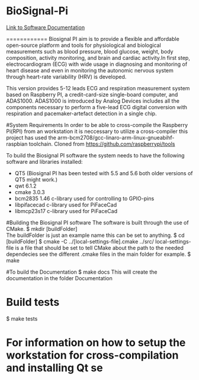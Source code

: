 BioSignal-Pi
============

[Link to Software Documentation](http://martinr89.github.io/BiosignalPI)

============
Biosignal PI aim is to provide a flexible and affordable open-source platform and tools for physiological and biological measurements such as blood pressure, blood glucose, weight, body composition, activity monitoring, and brain and cardiac activity.In first step, electrocardiogram (ECG) with wide usage in diagnosing and monitoring of heart disease and even in monitoring the autonomic nervous system through heart-rate variability (HRV) is developed.

This version provides 5-12 leads ECG and respiration measurement system based on Raspberry PI, a credit-card-size single-board computer, and ADAS1000. ADAS1000 is introduced by Analog Devices includes all the components necessary to perform a five-lead ECG digital conversion with respiration and pacemaker-artefact detection in a single chip.



#System Requirements
In order to be able to cross-compile the Raspberry Pi(RPI) from an workstation it is neccessary to utilize a cross-compiler this project has used the arm-bcm2708/gcc-linaro-arm-linux-gnueabihf-raspbian toolchain. 
Cloned from https://github.com/raspberrypi/tools

To build the Biosignal PI software the system needs to have the following software and libraries installed:
* QT5 (Biosignal PI has been tested with  5.5 and 5.6 both older versions of QT5 might work.) 
* qwt 6.1.2
* cmake 3.0.3
* bcm2835 1.46 c-library used for controlling to GPIO-pins
* libpifacecad c-library used for PiFaceCad
* libmcp23s17 c-library used for PiFaceCad

#Building the Biosignal PI software
The software is built through the use of CMake.
 $ mkdir [buildFolder]  
The buildFolder is just an example name this can be set to anything. 
 $ cd [buildFolder]
 $ cmake -C ../[local-settings-file].cmake ../src/
local-settings-file is a file that should be set to tell CMake about the path to the needed dependecies see the different .cmake files in the main folder for example.
 $ make 

 

#To build the Documentation
 $ make docs 
This will create the documentation in the folder Documentation

# Build tests
 $ make tests


# For information on how to setup the workstation for cross-compilation and installing Qt se








